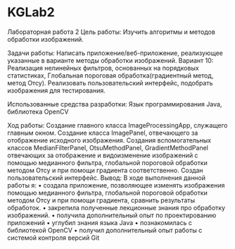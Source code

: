 # KGLab2

Лабораторная работа 2
Цель работы:
Изучить алгоритмы и методов обработки изображений.

Задачи работы:
Написать приложение/веб-приложение, реализующее указанные в варианте методы обработки изображений. Вариант 10: Реализация
нелинейных фильтров, основанных на порядковых статистиках, Глобальная пороговая обработка(градиентный метод, метод Отсу).
Реализовать пользовательский интерфейс, подобрать изображения для тестирования.

Использованные средства разработки: 
Язык программирования Java, библиотека OpenCV

Ход работы:
Создание главного класса ImageProcessingApp, служащего главным окном.
Создание класса ImagePanel, отвечающего за отображение исходного изображения.
Создания вспомогательных классов MedianFilterPanel, OtsuMethodPanel, GradientMethodPanel отвечающих за отображение и видоизменение изображений 
с помощью медианного фильтра, глобальной пороговой обработки методом Отсу и при помощи градиента соответственно.
Создан пользовательский интерфейс.
Вывод:
В ходе выполнения данной работы я:
• создала приложение, позволяющее изменять изображения помощью медианного фильтра, глобальной пороговой обработки методом Отсу и при помощи градиента, сравнить результаты обработок.
• закрепила полученные лекционные знания про обработку изображений.
• получила дополнительный опыт по проектированию приложений
• углубил знания языка Java
• познакомилась с библиотекой OpenCV
• получил дополнительный опыт работы с системой контроля версий Git
